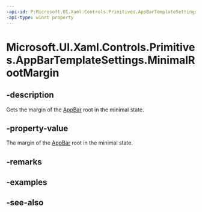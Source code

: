 ```yaml
---
-api-id: P:Microsoft.UI.Xaml.Controls.Primitives.AppBarTemplateSettings.MinimalRootMargin
-api-type: winrt property
---
```


<!-- Property syntax
public Windows.UI.Xaml.Thickness MinimalRootMargin { get; }
-->

# Microsoft.UI.Xaml.Controls.Primitives.AppBarTemplateSettings.MinimalRootMargin

## -description
Gets the margin of the [AppBar](../microsoft.ui.xaml.controls/appbar.md) root in the minimal state.

## -property-value
The margin of the [AppBar](../microsoft.ui.xaml.controls/appbar.md) root in the minimal state.

## -remarks

## -examples

## -see-also
